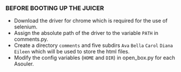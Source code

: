 ### BEFORE BOOTING UP THE JUICER
* Download the driver for chrome which is required for the use of selenium. <br/>
* Assign the absolute path of the driver to the variable `PATH` in comments.py.  <br/>
* Create a directory `comments` and five subdirs `Ava` `Bella` `Carol` `Diana` `Eileen` which will be used to store the html files. <br/>
* Modify the config variables (`HOME` and `DIR`) in open_box.py for each Asouler.